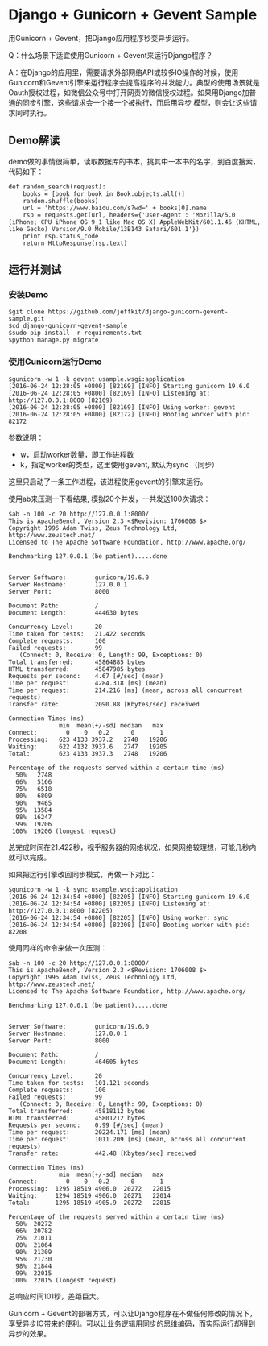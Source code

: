 # Django + Gunicorn + Gevent Sample

用Gunicorn + Gevent，把Django应用程序秒变异步运行。

Q：什么场景下适宜使用Gunicorn + Gevent来运行Django程序？

A：在Django的应用里，需要请求外部网络API或较多IO操作的时候，使用Gunicorn和Gevent引擎来运行程序会提高程序的并发能力。典型的使用场景就是Oauth授权过程，如微信公众号中打开网责的微信授权过程。如果用Django加普通的同步引擎，这些请求会一个接一个被执行，而启用异步
模型，则会让这些请求同时执行。

## Demo解读

demo做的事情很简单，读取数据库的书本，挑其中一本书的名字，到百度搜索，代码如下：

```
def random_search(request):
    books = [book for book in Book.objects.all()]
    random.shuffle(books)
    url = 'https://www.baidu.com/s?wd=' + books[0].name
    rsp = requests.get(url, headers={'User-Agent': 'Mozilla/5.0 (iPhone; CPU iPhone OS 9_1 like Mac OS X) AppleWebKit/601.1.46 (KHTML, like Gecko) Version/9.0 Mobile/13B143 Safari/601.1'})
    print rsp.status_code
    return HttpResponse(rsp.text)
```

## 运行并测试

### 安装Demo

```
$git clone https://github.com/jeffkit/django-gunicorn-gevent-sample.git
$cd django-gunicorn-gevent-sample
$sudo pip install -r requirements.txt
$python manage.py migrate

```

### 使用Gunicorn运行Demo

```
$gunicorn -w 1 -k gevent usample.wsgi:application
[2016-06-24 12:28:05 +0800] [82169] [INFO] Starting gunicorn 19.6.0
[2016-06-24 12:28:05 +0800] [82169] [INFO] Listening at: http://127.0.0.1:8000 (82169)
[2016-06-24 12:28:05 +0800] [82169] [INFO] Using worker: gevent
[2016-06-24 12:28:05 +0800] [82172] [INFO] Booting worker with pid: 82172

```
参数说明：

- w，启动worker数量，即工作进程数
- k，指定worker的类型，这里使用gevent, 默认为sync （同步）

这里只启动了一条工作进程，该进程使用gevent的引擎来运行。

使用ab来压测一下看结果, 模拟20个并发，一共发送100次请求：

```
$ab -n 100 -c 20 http://127.0.0.1:8000/
This is ApacheBench, Version 2.3 <$Revision: 1706008 $>
Copyright 1996 Adam Twiss, Zeus Technology Ltd, http://www.zeustech.net/
Licensed to The Apache Software Foundation, http://www.apache.org/

Benchmarking 127.0.0.1 (be patient).....done


Server Software:        gunicorn/19.6.0
Server Hostname:        127.0.0.1
Server Port:            8000

Document Path:          /
Document Length:        444630 bytes

Concurrency Level:      20
Time taken for tests:   21.422 seconds
Complete requests:      100
Failed requests:        99
   (Connect: 0, Receive: 0, Length: 99, Exceptions: 0)
Total transferred:      45864885 bytes
HTML transferred:       45847985 bytes
Requests per second:    4.67 [#/sec] (mean)
Time per request:       4284.318 [ms] (mean)
Time per request:       214.216 [ms] (mean, across all concurrent requests)
Transfer rate:          2090.88 [Kbytes/sec] received

Connection Times (ms)
              min  mean[+/-sd] median   max
Connect:        0    0   0.2      0       1
Processing:   623 4133 3937.2   2748   19206
Waiting:      622 4132 3937.6   2747   19205
Total:        623 4133 3937.3   2748   19206

Percentage of the requests served within a certain time (ms)
  50%   2748
  66%   5166
  75%   6518
  80%   6809
  90%   9465
  95%  13584
  98%  16247
  99%  19206
 100%  19206 (longest request)

```

总完成时间在21.422秒，视乎服务器的网络状况，如果网络较理想，可能几秒内就可以完成。

如果把运行引擎改回同步模式，再做一下对比：

```
$gunicorn -w 1 -k sync usample.wsgi:application
[2016-06-24 12:34:54 +0800] [82205] [INFO] Starting gunicorn 19.6.0
[2016-06-24 12:34:54 +0800] [82205] [INFO] Listening at: http://127.0.0.1:8000 (82205)
[2016-06-24 12:34:54 +0800] [82205] [INFO] Using worker: sync
[2016-06-24 12:34:54 +0800] [82208] [INFO] Booting worker with pid: 82208
```

使用同样的命令来做一次压测：

```
$ab -n 100 -c 20 http://127.0.0.1:8000/
This is ApacheBench, Version 2.3 <$Revision: 1706008 $>
Copyright 1996 Adam Twiss, Zeus Technology Ltd, http://www.zeustech.net/
Licensed to The Apache Software Foundation, http://www.apache.org/

Benchmarking 127.0.0.1 (be patient).....done


Server Software:        gunicorn/19.6.0
Server Hostname:        127.0.0.1
Server Port:            8000

Document Path:          /
Document Length:        464605 bytes

Concurrency Level:      20
Time taken for tests:   101.121 seconds
Complete requests:      100
Failed requests:        99
   (Connect: 0, Receive: 0, Length: 99, Exceptions: 0)
Total transferred:      45818112 bytes
HTML transferred:       45801212 bytes
Requests per second:    0.99 [#/sec] (mean)
Time per request:       20224.171 [ms] (mean)
Time per request:       1011.209 [ms] (mean, across all concurrent requests)
Transfer rate:          442.48 [Kbytes/sec] received

Connection Times (ms)
              min  mean[+/-sd] median   max
Connect:        0    0   0.2      0       1
Processing:  1295 18519 4906.0  20272   22015
Waiting:     1294 18519 4906.0  20271   22014
Total:       1295 18519 4905.9  20272   22015

Percentage of the requests served within a certain time (ms)
  50%  20272
  66%  20782
  75%  21011
  80%  21064
  90%  21309
  95%  21730
  98%  21844
  99%  22015
 100%  22015 (longest request)
```

总响应时间101秒，差距巨大。


Gunicorn + Gevent的部署方式，可以让Django程序在不做任何修改的情况下，享受异步IO带来的便利。可以让业务逻辑用同步的思维编码，而实际运行却得到异步的效果。
